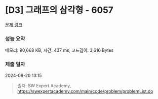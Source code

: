 # [D3] 그래프의 삼각형 - 6057 

[문제 링크](https://swexpertacademy.com/main/code/problem/problemDetail.do?contestProbId=AWbHcWd6AFcDFAV0) 

### 성능 요약

메모리: 90,668 KB, 시간: 437 ms, 코드길이: 3,616 Bytes

### 제출 일자

2024-08-20 13:15



> 출처: SW Expert Academy, https://swexpertacademy.com/main/code/problem/problemList.do